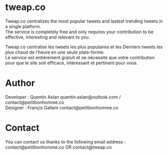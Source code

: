 <h1>tweap.co</h1>
<p>Tweap.co centralizes the most popular tweets and lastest trending tweets in a single platform.
	<br />
	The service is completely free and only requires your contribution to be effective, interesting and relevant to you.
</p>
<p>
	Tweap.co centralise les tweets les plus populaires et les Derniers tweets les plus chaud de l'heure en une seule plate-forme.
	<br />
	Le service est entièrement gratuit et ne nécessite que votre contribution pour que le site soit efficace, intéressant et pertinent pour vous.
<P>

<h1>Author</h1>
<p>
	Developer : Quentin Aslan quentin.aslan@outlook.com / contact@petitbonhomme.co
	<br />
	Designer : Françis Gallant contact@petitbonhomme.co
</p>

<h1>Contact</h1>
<p>
	You can contact us thanks to the following email address :
	<br />
	contact@petitbonhomme.co OR contact@tweap.co
</p>